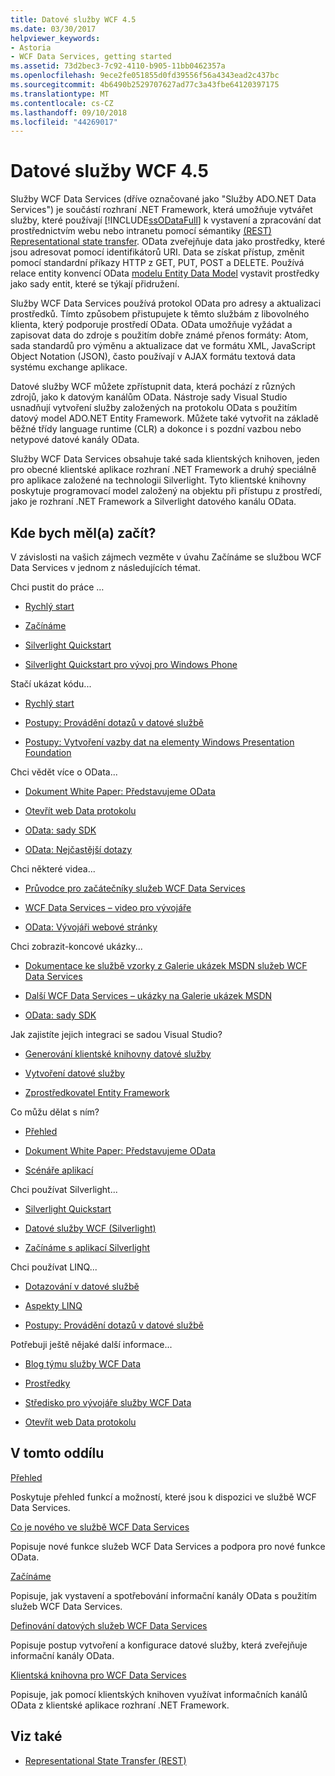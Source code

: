 ```yaml
---
title: Datové služby WCF 4.5
ms.date: 03/30/2017
helpviewer_keywords:
- Astoria
- WCF Data Services, getting started
ms.assetid: 73d2bec3-7c92-4110-b905-11bb0462357a
ms.openlocfilehash: 9ece2fe051855d0fd39556f56a4343ead2c437bc
ms.sourcegitcommit: 4b6490b2529707627ad77c3a43fbe64120397175
ms.translationtype: MT
ms.contentlocale: cs-CZ
ms.lasthandoff: 09/10/2018
ms.locfileid: "44269017"
---
```

# <a name="wcf-data-services-45"></a>Datové služby WCF 4.5

Služby WCF Data Services (dříve označované jako "Služby ADO.NET Data Services") je součástí rozhraní .NET Framework, která umožňuje vytvářet služby, které používají [!INCLUDE[ssODataFull](../../../../includes/ssodatafull-md.md)] k vystavení a zpracování dat prostřednictvím webu nebo intranetu pomocí sémantiky [ (REST) Representational state transfer](https://go.microsoft.com/fwlink/?LinkId=113919). OData zveřejňuje data jako prostředky, které jsou adresovat pomocí identifikátorů URI. Data se získat přístup, změnit pomocí standardní příkazy HTTP z GET, PUT, POST a DELETE. Používá relace entity konvencí OData [modelu Entity Data Model](../../../../docs/framework/data/adonet/entity-data-model.md) vystavit prostředky jako sady entit, které se týkají přidružení.

Služby WCF Data Services používá protokol OData pro adresy a aktualizaci prostředků. Tímto způsobem přistupujete k těmto službám z libovolného klienta, který podporuje prostředí OData. OData umožňuje vyžádat a zapisovat data do zdroje s použitím dobře známé přenos formáty: Atom, sada standardů pro výměnu a aktualizace dat ve formátu XML, JavaScript Object Notation (JSON), často používají v AJAX formátu textová data systému exchange aplikace.

Datové služby WCF můžete zpřístupnit data, která pochází z různých zdrojů, jako k datovým kanálům OData. Nástroje sady Visual Studio usnadňují vytvoření služby založených na protokolu OData s použitím datový model ADO.NET Entity Framework. Můžete také vytvořit na základě běžné třídy language runtime (CLR) a dokonce i s pozdní vazbou nebo netypové datové kanály OData.

Služby WCF Data Services obsahuje také sada klientských knihoven, jeden pro obecné klientské aplikace rozhraní .NET Framework a druhý speciálně pro aplikace založené na technologii Silverlight. Tyto klientské knihovny poskytuje programovací model založený na objektu při přístupu z prostředí, jako je rozhraní .NET Framework a Silverlight datového kanálu OData.

## <a name="where-should-i-start"></a>Kde bych měl(a) začít?

V závislosti na vašich zájmech vezměte v úvahu Začínáme se službou WCF Data Services v jednom z následujících témat.

Chci pustit do práce …

-   [Rychlý start](../../../../docs/framework/data/wcf/quickstart-wcf-data-services.md)

-   [Začínáme](../../../../docs/framework/data/wcf/getting-started-with-wcf-data-services.md)

-   [Silverlight Quickstart](https://go.microsoft.com/fwlink/?LinkID=192782)

-   [Silverlight Quickstart pro vývoj pro Windows Phone](https://go.microsoft.com/fwlink/?LinkID=214535)

Stačí ukázat kódu...

-   [Rychlý start](../../../../docs/framework/data/wcf/quickstart-wcf-data-services.md)

-   [Postupy: Provádění dotazů v datové službě](../../../../docs/framework/data/wcf/how-to-execute-data-service-queries-wcf-data-services.md)

-   [Postupy: Vytvoření vazby dat na elementy Windows Presentation Foundation](../../../../docs/framework/data/wcf/bind-data-to-wpf-elements-wcf-data-services.md)

Chci vědět více o OData...

 -   [Dokument White Paper: Představujeme OData](https://go.microsoft.com/fwlink/?LinkId=220867)

-   [Otevřít web Data protokolu](https://go.microsoft.com/fwlink/?LinkID=184554)

-   [OData: sady SDK](https://go.microsoft.com/fwlink/?LinkID=185248)

-   [OData: Nejčastější dotazy](https://go.microsoft.com/fwlink/?LinkId=185867)

Chci některé videa...

-   [Průvodce pro začátečníky služeb WCF Data Services](https://go.microsoft.com/fwlink/?LinkId=220864)

-   [WCF Data Services – video pro vývojáře](https://go.microsoft.com/fwlink/?LinkId=220861)

-   [OData: Vývojáři webové stránky](https://go.microsoft.com/fwlink/?LinkId=185866)

Chci zobrazit-koncové ukázky...

-   [Dokumentace ke službě vzorky z Galerie ukázek MSDN služeb WCF Data Services](https://go.microsoft.com/fwlink/?LinkID=220865)

-   [Další WCF Data Services – ukázky na Galerie ukázek MSDN](https://go.microsoft.com/fwlink/?LinkId=220866)

-   [OData: sady SDK](https://go.microsoft.com/fwlink/?LinkID=185248)

Jak zajistíte jejich integraci se sadou Visual Studio?

-   [Generování klientské knihovny datové služby](../../../../docs/framework/data/wcf/generating-the-data-service-client-library-wcf-data-services.md)

-   [Vytvoření datové služby](../../../../docs/framework/data/wcf/creating-the-data-service.md)

-   [Zprostředkovatel Entity Framework](../../../../docs/framework/data/wcf/entity-framework-provider-wcf-data-services.md)

Co můžu dělat s ním?

-   [Přehled](../../../../docs/framework/data/wcf/wcf-data-services-overview.md)

-   [Dokument White Paper: Představujeme OData](https://go.microsoft.com/fwlink/?LinkId=220867)

-   [Scénáře aplikací](../../../../docs/framework/data/wcf/application-scenarios-wcf-data-services.md)

Chci používat Silverlight...

-   [Silverlight Quickstart](https://go.microsoft.com/fwlink/?LinkID=192782)

-   [Datové služby WCF (Silverlight)](https://go.microsoft.com/fwlink/?LinkID=143149)

-   [Začínáme s aplikací Silverlight](https://go.microsoft.com/fwlink/?LinkId=148366)

Chci používat LINQ...

-   [Dotazování v datové službě](../../../../docs/framework/data/wcf/querying-the-data-service-wcf-data-services.md)

-   [Aspekty LINQ](../../../../docs/framework/data/wcf/linq-considerations-wcf-data-services.md)

-   [Postupy: Provádění dotazů v datové službě](../../../../docs/framework/data/wcf/how-to-execute-data-service-queries-wcf-data-services.md)

Potřebuji ještě nějaké další informace...

-   [Blog týmu služby WCF Data](https://go.microsoft.com/fwlink/?LinkID=150511)

-   [Prostředky](../../../../docs/framework/data/wcf/wcf-data-services-resources.md)

-   [Středisko pro vývojáře služby WCF Data](https://go.microsoft.com/fwlink/?LinkId=220868)

-   [Otevřít web Data protokolu](https://go.microsoft.com/fwlink/?LinkID=184554)

## <a name="in-this-section"></a>V tomto oddílu

 [Přehled](../../../../docs/framework/data/wcf/wcf-data-services-overview.md)

 Poskytuje přehled funkcí a možností, které jsou k dispozici ve službě WCF Data Services.

 [Co je nového ve službě WCF Data Services](https://msdn.microsoft.com/library/cf22cad5-b8d9-472b-8d7c-b863b64eaae8)

 Popisuje nové funkce služeb WCF Data Services a podpora pro nové funkce OData.

 [Začínáme](../../../../docs/framework/data/wcf/getting-started-with-wcf-data-services.md)

 Popisuje, jak vystavení a spotřebování informační kanály OData s použitím služeb WCF Data Services.

 [Definování datových služeb WCF Data Services](../../../../docs/framework/data/wcf/defining-wcf-data-services.md)

 Popisuje postup vytvoření a konfigurace datové služby, která zveřejňuje informační kanály OData.

 [Klientská knihovna pro WCF Data Services](../../../../docs/framework/data/wcf/wcf-data-services-client-library.md)

 Popisuje, jak pomocí klientských knihoven využívat informačních kanálů OData z klientské aplikace rozhraní .NET Framework.

## <a name="see-also"></a>Viz také

- [Representational State Transfer (REST)](https://go.microsoft.com/fwlink/?LinkId=113919)
